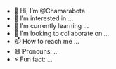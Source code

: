 - 👋 Hi, I’m @Chamarabota
- 👀 I’m interested in ...
- 🌱 I’m currently learning ...
- 💞️ I’m looking to collaborate on ...
- 📫 How to reach me ...
- 😄 Pronouns: ...
- ⚡ Fun fact: ...

<!---
Chamarabota/Chamarabota is a ✨ special ✨ repository because its `README.md` (this file) appears on your GitHub profile.
You can click the Preview link to take a look at your changes.
--->
